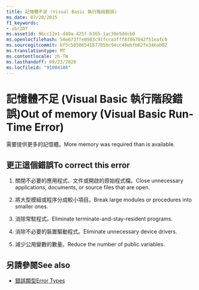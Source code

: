 ```yaml
---
title: 記憶體不足 (Visual Basic 執行階段錯誤)
ms.date: 07/20/2015
f1_keywords:
- vbrID7
ms.assetid: 96cc12e1-d40a-425f-b365-1ac39e5ddcb0
ms.openlocfilehash: 58e673ffe0983c91fcca3fff8f867042f51eafc0
ms.sourcegitcommit: bf5c5850654187705bc94cc40ebfb62fe346ab02
ms.translationtype: MT
ms.contentlocale: zh-TW
ms.lasthandoff: 09/23/2020
ms.locfileid: "91084186"
---
```

# <a name="out-of-memory-visual-basic-run-time-error"></a><span data-ttu-id="9a8ab-102">記憶體不足 (Visual Basic 執行階段錯誤)</span><span class="sxs-lookup"><span data-stu-id="9a8ab-102">Out of memory (Visual Basic Run-Time Error)</span></span>

<span data-ttu-id="9a8ab-103">需要提供更多的記憶體。</span><span class="sxs-lookup"><span data-stu-id="9a8ab-103">More memory was required than is available.</span></span>  
  
## <a name="to-correct-this-error"></a><span data-ttu-id="9a8ab-104">更正這個錯誤</span><span class="sxs-lookup"><span data-stu-id="9a8ab-104">To correct this error</span></span>  
  
1. <span data-ttu-id="9a8ab-105">關閉不必要的應用程式、文件或開啟的原始程式檔。</span><span class="sxs-lookup"><span data-stu-id="9a8ab-105">Close unnecessary applications, documents, or source files that are open.</span></span>  
  
2. <span data-ttu-id="9a8ab-106">將大型模組或程序分成較小項目。</span><span class="sxs-lookup"><span data-stu-id="9a8ab-106">Break large modules or procedures into smaller ones.</span></span>  
  
3. <span data-ttu-id="9a8ab-107">消除常駐程式。</span><span class="sxs-lookup"><span data-stu-id="9a8ab-107">Eliminate terminate-and-stay-resident programs.</span></span>  
  
4. <span data-ttu-id="9a8ab-108">消除不必要的裝置驅動程式。</span><span class="sxs-lookup"><span data-stu-id="9a8ab-108">Eliminate unnecessary device drivers.</span></span>  
  
5. <span data-ttu-id="9a8ab-109">減少公用變數的數量。</span><span class="sxs-lookup"><span data-stu-id="9a8ab-109">Reduce the number of public variables.</span></span>  
  
## <a name="see-also"></a><span data-ttu-id="9a8ab-110">另請參閱</span><span class="sxs-lookup"><span data-stu-id="9a8ab-110">See also</span></span>

- [<span data-ttu-id="9a8ab-111">錯誤類型</span><span class="sxs-lookup"><span data-stu-id="9a8ab-111">Error Types</span></span>](../programming-guide/language-features/error-types.md)
